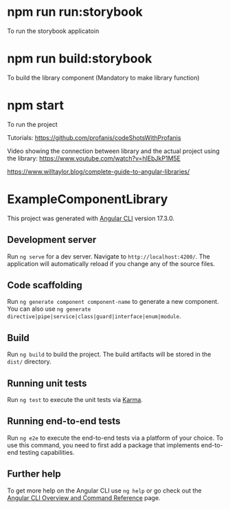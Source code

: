 # npm run run:storybook 
To run the storybook applicatoin

# npm run build:storybook
To build the library component (Mandatory to make library function) 

# npm start
To run the project


Tutorials:
https://github.com/profanis/codeShotsWithProfanis

Video showing the connection between library and the actual project using the library:
https://www.youtube.com/watch?v=hIEbJkP1M5E


https://www.willtaylor.blog/complete-guide-to-angular-libraries/


# ExampleComponentLibrary

This project was generated with [Angular CLI](https://github.com/angular/angular-cli) version 17.3.0.

## Development server

Run `ng serve` for a dev server. Navigate to `http://localhost:4200/`. The application will automatically reload if you change any of the source files.

## Code scaffolding

Run `ng generate component component-name` to generate a new component. You can also use `ng generate directive|pipe|service|class|guard|interface|enum|module`.

## Build

Run `ng build` to build the project. The build artifacts will be stored in the `dist/` directory.

## Running unit tests

Run `ng test` to execute the unit tests via [Karma](https://karma-runner.github.io).

## Running end-to-end tests

Run `ng e2e` to execute the end-to-end tests via a platform of your choice. To use this command, you need to first add a package that implements end-to-end testing capabilities.

## Further help

To get more help on the Angular CLI use `ng help` or go check out the [Angular CLI Overview and Command Reference](https://angular.io/cli) page.

